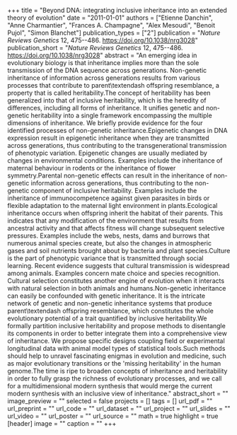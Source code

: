 +++
title = "Beyond DNA: integrating inclusive inheritance into an extended theory of evolution"
date = "2011-01-01"
authors = ["Etienne Danchin", "Anne Charmantier", "Frances A. Champagne", "Alex Mesoudi", "Benoit Pujol", "Simon Blanchet"]
publication_types = ["2"]
publication = "_Nature Reviews Genetics_ 12, 475--486. https://doi.org/10.1038/nrg3028"
publication_short = "_Nature Reviews Genetics_ 12, 475--486. https://doi.org/10.1038/nrg3028"
abstract = "An emerging idea in evolutionary biology is that inheritance implies more than the sole transmission of the DNA sequence across generations. Non-genetic inheritance of information across generations results from various processes that contribute to parent\textendash offspring resemblance, a property that is called heritability.The concept of heritability has been generalized into that of inclusive heritability, which is the heredity of differences, including all forms of inheritance. It unifies genetic and non-genetic heritability into a single framework encompassing the multiple dimensions of inheritance. We briefly provide evidence for the four identified processes of non-genetic inheritance.Epigenetic changes in DNA expression result in epigenetic inheritance when they are transmitted across generations, thus contributing to the transgenerational transmission of phenotypic variation. Epigenetic changes are usually mediated by changes in environmental conditions. Examples include the inheritance of maternal behaviour in rodents or the inheritance of flower symmetry.Parental non-genetic effects can result in the inheritance of non-genetic information across generations, thus contributing to the non-genetic component of inclusive heritability. Examples include the inheritance of immunocompetence against given parasites in birds or flexible adaptation to the maternal light environment in plants.Ecological inheritance occurs when offspring inherit the habitat of their parents. This indicates that any modification of the environment that results from ancestral activity and that affects fitness will change subsequent selective pressures. Examples include the webs, nests, dams and burrows that numerous animal species create, but also the changes in atmospheric gases and soil nutrients brought about by bacteria and plant species.Culture is the part of phenotypic variance that is transmitted through social learning. Recent evidence suggests that cultural transmission is widespread among animals. Examples concern mate choice and species recognition. Cultural selection constitutes another engine of evolution when it interacts with natural selection in both animals and humans.Non-genetic inheritance can easily be confounded with genetic inheritance. It is the intricate network of genetic and non-genetic inheritance systems that produce parent\textendash offspring resemblance, which constitutes the whole evolutionary potential of a trait quantified by inclusive heritability.We formally partition inclusive heritability and propose methods to disentangle its components in order to better integrate them into a comprehensive view of inheritance. We propose specific designs coupling field or experimental longitudinal data with animal model types of statistical tools.Such methods should help to unravel fascinating enigmas in evolution and medicine, such as major evolutionary transitions or the 'missing heritability' in the human genome.The time is ripe to broaden concepts of inheritance and heritability in order to fully grasp the richness of evolutionary processes, and we call for a multidimensional modern synthesis that would merge the current modern synthesis with an inclusive view of inheritance."
abstract_short = ""
image_preview = ""
selected = false
projects = []
tags = []
url_pdf = ""
url_preprint = ""
url_code = ""
url_dataset = ""
url_project = ""
url_slides = ""
url_video = ""
url_poster = ""
url_source = ""
math = true
highlight = true
[header]
image = ""
caption = ""
+++
